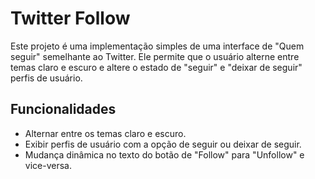 # Twitter Follow

Este projeto é uma implementação simples de uma interface de "Quem seguir" semelhante ao Twitter. Ele permite que o usuário alterne entre temas claro e escuro e altere o estado de "seguir" e "deixar de seguir" perfis de usuário.

## Funcionalidades

- Alternar entre os temas claro e escuro.
- Exibir perfis de usuário com a opção de seguir ou deixar de seguir.
- Mudança dinâmica no texto do botão de "Follow" para "Unfollow" e vice-versa.
